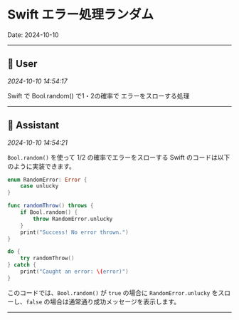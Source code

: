 # Swift エラー処理ランダム

Date: 2024-10-10

---

## 👤 User
*2024-10-10 14:54:17*

Swift で Bool.random() で1・2の確率で エラーをスローする処理

---

## 🤖 Assistant
*2024-10-10 14:54:21*

`Bool.random()` を使って 1/2 の確率でエラーをスローする Swift のコードは以下のように実装できます。

```swift
enum RandomError: Error {
    case unlucky
}

func randomThrow() throws {
    if Bool.random() {
        throw RandomError.unlucky
    }
    print("Success! No error thrown.")
}

do {
    try randomThrow()
} catch {
    print("Caught an error: \(error)")
}
```

このコードでは、`Bool.random()` が `true` の場合に `RandomError.unlucky` をスローし、`false` の場合は通常通り成功メッセージを表示します。

---
